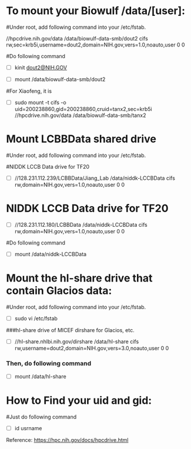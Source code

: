 # To mount your Biowulf /data/[user]:

#Under root, add following command into your /etc/fstab.

//hpcdrive.nih.gov/data /data/biowulf-data-smb/dout2 cifs rw,sec=krb5i,username=dout2,domain=NIH.gov,vers=1.0,noauto,user 0 0

#Do following command

- [ ] kinit dout2@NIH.GOV

- [ ] mount /data/biowulf-data-smb/dout2

#For Xiaofeng, it is

- [ ] sudo mount -t cifs -o uid=200238860,gid=200238860,cruid=tanx2,sec=krb5i //hpcdrive.nih.gov/data /data/biowulf-data-smb/tanx2

# Mount LCBBData shared drive

#Under root, add following command into your /etc/fstab.

#NIDDK LCCB Data drive for TF20
- [ ] //128.231.112.239/LCBBData/Jiang_Lab /data/niddk-LCCBData cifs rw,domain=NIH.gov,vers=1.0,noauto,user 0 0

# NIDDK LCCB Data drive for TF20
- [ ] //128.231.112.180/LCBBData /data/niddk-LCCBData cifs rw,domain=NIH.gov,vers=1.0,noauto,user 0 0


#Do following command

- [ ] mount /data/niddk-LCCBData

# Mount the hl-share drive that contain Glacios data:

#Under root, add following command into your /etc/fstab.

- [ ] sudo vi /etc/fstab

###hl-share drive of MICEF dirshare for Glacios, etc.

- [ ] //hl-share.nhlbi.nih.gov/dirshare /data/hl-share cifs rw,username=dout2,domain=NIH.gov,vers=3.0,noauto,user 0 0
### Then, do following command

- [ ] mount /data/hl-share


# How to Find your uid and gid:
#Just do following command
- [ ] id usrname

Reference: https://hpc.nih.gov/docs/hpcdrive.html 


